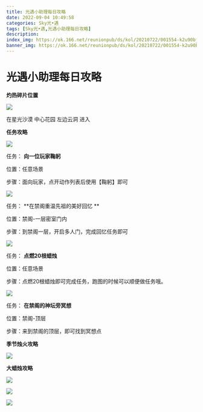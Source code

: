 ```yaml
---
title: 光遇小助理每日攻略
date: 2022-09-04 10:49:58
categories: Sky光•遇
tags: [Sky光•遇,光遇小助理每日攻略]
description: 
index_img: https://ok.166.net/reunionpub/ds/kol/20210722/001554-k2u90bj7ay.png?imageView&thumbnail=600x0&type=jpg
banner_img: https://ok.166.net/reunionpub/ds/kol/20210722/001554-k2u90bj7ay.png?imageView&thumbnail=600x0&type=jpg
---
```

# 光遇小助理每日攻略
**灼热碎片位置**

![](https://img.166.net/reunionpub/ds/kol/20220810/002837-7zyqtbfn4i.jpeg)

在星光沙漠 中心花园 左边云洞 进入

  

 **任务攻略**

![](https://img.166.net/reunionpub/ds/kol/20220830/001058-s8o5vd1ujg.png)

任务： **向一位玩家鞠躬**

位置：任意场景

步骤：面向玩家，点开动作列表后使用【鞠躬】即可

  

![](https://img.166.net/reunionpub/ds/kol/20220904/000812-amvpwgzrs9.png)

任务： **在禁阁重温先祖的美好回忆  **

位置：禁阁-一层密室门内

步骤：到禁阁一层，开启多人门，完成回忆任务即可

![](https://img.166.net/reunionpub/ds/kol/20220904/000836-90zi6gynve.png)

任务： **点燃20根蜡烛**

位置：任意场景

步骤：点燃20根蜡烛即可完成任务，跑图的时候可以顺便做任务哦。

![](https://img.166.net/reunionpub/ds/kol/20220904/000852-1qwi43fbnp.png)

任务： **在禁阁的神坛旁冥想**

位置：禁阁-顶层

步骤：来到禁阁的顶层，即可找到冥想点

 **季节烛火攻略**

![](https://img.166.net/reunionpub/ds/kol/20220904/000331-1ndqjctuf5.png)

  

 **大蜡烛攻略**

![](https://img.166.net/reunionpub/ds/kol/20220904/000438-cjm0641trv.png)

![](https://img.166.net/reunionpub/ds/kol/20220904/000936-ja4sockry2.png)

![](https://img.166.net/reunionpub/ds/kol/20220904/000954-dsmyzuncet.png)

  

